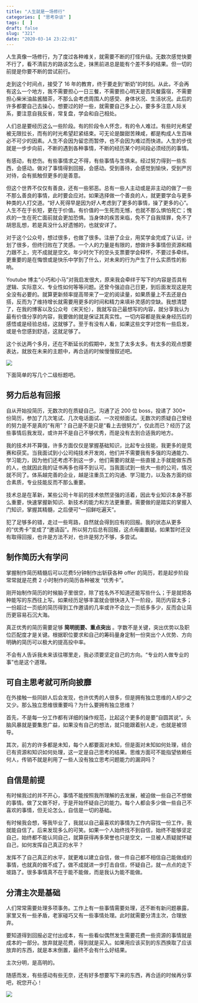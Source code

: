 ```yaml
---
title: "人生就是一场修行"
categories: [ "思考杂谈" ]
tags: [  ]
draft: false
slug: "321"
date: "2020-03-14 23:22:01"
---
```


人生真像一场修行，为了度过各种难关，就需要不断的打怪升级。无数次感觉快要不行了，看不清前方的路该怎么走，抹黑前进总是能有个差不多的结果。但一切的前提是你要不断的尝试前行。

走到这个时间点，接受了 16 年的教育，终于要走到“断奶”的时刻。从此，不会再有这么一个地方，我不需要担心一日三餐，不需要担心明天是否风餐露宿，不需要担心柴米油盐酱醋茶，不那么会考虑周围人的感受、身体状况、生活状况。此后的许多都要自己去操心，想要过的好一些，就需要自己多上心，要多多注意人际关系，要注意自我反省，常复盘，学会和自己相处。

人们总是要经历这么一些阶段。有的阶段令人怀念，有的令人难过。有些时光希望被无限拉长，而有的时光希望赶紧结束。可无论是酸甜苦辣咸，都是构成人生百味必不可少的因素。人生不会因为留恋而暂停，也不会因为难过而快进。人生的步伐就是一步步向前，不断的遇到各种事情，不断的经历某个时间段必须经历的事情。

有感动，有悲伤。有些事情求之不得，有些事情与生俱来。经过努力得到一些东西，会感动。做对了事情得到回报，会感动。受到善待，会感觉到愉快，受到严厉对待，会有抵触但更多的是善意。

但这个世界不仅仅有善良，还有一些邪恶。总有一些人主动或是非主动的做了一些不那么善良的事情，此时要会应对。如果选择做一个善良的人，就更要学会与更多种类的人打交道。“好人死得早是因为好人考虑到了更多的事情，操了更多的心”。人生不在于长短，更在于价值。有价值的一生死而无憾，也就不那么惧怕死亡；愧疚的一生在死亡面前就会更加恐惧。当身体的疾苦来临，免不了自我赎罪，免不了胡思乱想，若是真没什么好遗憾的，也就安详了。

对于这个公众号，想过很多，也做了很多。注册了企业，用奖学金完成了认证，计划了很多，但终归败在了灵感。一个人的力量是有限的，想做许多事情但资源和精力跟不上，完不成就是空文。年少时欠下的空头支票要学会释怀，不要过多牵绊。更重要的是在悔恨或是快乐中学到了什么，对未来的行为产生了什么实质性的影响。

Youtube 博主“小巧和小马”对我启发很大，原来我会牵绊于写下的内容是否具有逻辑、实际意义、专业性如何等等问题。还曾今强迫自己日更，到后面发现这是完全没有必要的。就算更新频率提高带来了一定的阅读量，如果质量上不去还是白搭，反而为了维持增长就需要用更多的时间和精力来填补灵感的空缺。我想清楚了，在我的博客以及公众号（宋天伦），我就写自己最想写的内容，就分享我认为最有价值分享的内容，我要做的就是保证其真实性。一切内容都是我亲身经历后的感悟或是经验总结，这就够了。至于有没有人看，如果这些文字对您有一些启发，或是令您感到舒适，这就足够了。

这个长达两个多月，还在不断延长的假期中，发生了太多太多。有太多的观点想要表达，就放在未来的主题中，再合适的时候慢慢叙述吧。

![](https://imagehost-cdn.frytea.com/images/2020/02/29/20200229_10203016e5e181f1479586.md.jpg)

下面简单的写几个二级标题吧。

## 努力后总有回报

自从开始投简历，无数次的在质疑自己。沟通了近 200 位 boss，投递了 300+ 份简历，参加了几次笔试、几次电话面试、一次视频面试。无数次的质疑自己曾经的努力是不是真的“有用”？自己是不是只是“看上去很努力”，仅此而已？经历了这些事情后我发现，或许并不是自己不够优秀，而是没有去到合适我的地方。

我的技术并不算强，许多方面仅仅是掌握基础知识，比起专业技能，我更多的是竞赛和获奖。当我面试到小公司纯技术开发岗，他们并不需要我有多强的沟通能力、学习能力，因为他们还考虑不到这一步，他们需要的就是一些直接上手就能做东西的人，也就因此我的证书再多也得不到认可。当我面试到一些大一些的公司，情况就不同了。体系越完善的企业，越是注重员工的沟通、学习能力，以及各方面的综合素质，专业技能反而不那么重要。

技术总是在革新，某些公司十年前的技术依然坚强的活着，因此专业知识本身不那么重要，快速掌握新知识、新技术的能力和方法更重要。需要做的是踏实的掌握入门知识，掌握其精髓，之后便可“一招鲜吃遍天”。

犯了足够多的错，走过一些弯路，自然就会得到应有的回报。我的状态从更多的“优秀卡”变成了“邀请函”。所以努力后总有回报，这点毋庸置疑。如果暂时还没有取得回报，也许是方法不对，也许是努力不够，多尝试。

## 制作简历大有学问

掌握制作简历精髓后可以花费5分钟制作出斩获各种 offer 的简历，若是起步阶段常常就是花费 2 小时制作的简历各种被发 “优秀卡”。

刚开始制作简历的时候脑子里很空，除了姓名外不知道还能写些什么；于是就把各种能写的东西往上写。如果经历足够丰富就会很快进入下一阶段，简历内容太多；一份超过一页纸的简历得到工作邀请的几率或许不会比一页纸多多少，反而会让简历更容易石沉大海。

真正优秀的简历需要足够 **简明扼要、重点突出** 。字数不是关键，突出优势以及职位匹配度才是关键。根据职位要求和自己的筹码量身定制一份突出个人优势、方向明确的简历可以极大的提高投中率。

不会有人告诉我未来该往哪里走，我必须要坚定自己的方向。“专业的人做专业的事”也是这个道理。


## 可自主思考就可所向披靡

在外接触一些同龄人后会发现，也许优秀的人很多，但是拥有独立思维的人却少之又少。那么独立思维很重要吗？为什么要拥有独立思维？

首先，不是每一分工作都有详细的操作规范，比起这个更多的是要“自圆其说”。头脑风暴就是要集思广益，如果没有自己的想法，就只能跟着别人走，也就是被领导。

其次，前方的许多都是未知，每个人都要面对未知，但是面对未知如何处理，结合已有资源和知识如何处理，这一定是自己思考的结果。思维方面可不能指望依赖任何人，传销不就是利用了一些人没有独立思考问题能力的漏洞吗？

## 自信是前提

有时候我过的并不开心，事情不能按照我所理解的去发展，被迫做一些自己不想做的事情。做了又做不好，于是开始怀疑自己的能力。每个人都会多少做一些自己不喜欢的事情，但无论怎么，自信是一切的基础。

有时候我会想，等我毕业了，我就以自己最喜欢的事情为工作内容找一份工作，我就能自信了。后来发现多么的可笑。如果一个人始终找不到自信，始终不能够坚定自己，始终都不能认同自己，就算获得再多荣誉也只是空文，一旦被人质疑就怀疑自己，如何发挥自己真正的水平？

发挥不了自己真正的水平，就更难以建立自信，做一件自己都不相信自己能做成的事情，也就真的做不成了。做不成就进一步打击自信，怀疑自己，就一点点的走下坡路了。很多事情真不在于能不能做，而是我认为能不能做。

## 分清主次是基础

人们常常需要处理多项事务。工作上有一些事情需要处理，还不断有新问题暴露，家里又有一些矛盾，老家碰巧又有一些事情处理。此时就需要分清主次，合理放弃。

要知道得到回报必定付出成本，有一些看似偶然发生需要花费一些资源的事情就是成本的一部分。放弃就是花费，得到就是买入。如果用应该买到的东西换取了应该放弃的东西，就是本末倒置，最终不会有什么好结果。

主次分明，是高明的。

随感而发，有些感动有些无奈，还有好多想要写下来的东西，再合适的时候再分享吧，祝您开心！

![](https://imagehost-cdn.frytea.com/images/2020/03/13/20200313_1405335def03e12bf2c2b6.md.jpg)
